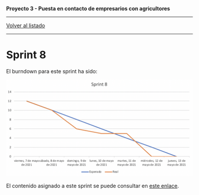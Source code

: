__Proyecto 3 - Puesta en contacto de empresarios con agricultores__

---

[Volver al listado](scrum.md)

---

# Sprint 8

El burndown para este sprint ha sido:

![Burndown - Sprint 8](../../assets/burndown/sprint8.png)

El contenido asignado a este sprint se puede consultar en [este enlace](https://github.com/IW2021Grupo8/iw-g8/milestone/8?closed=1).
